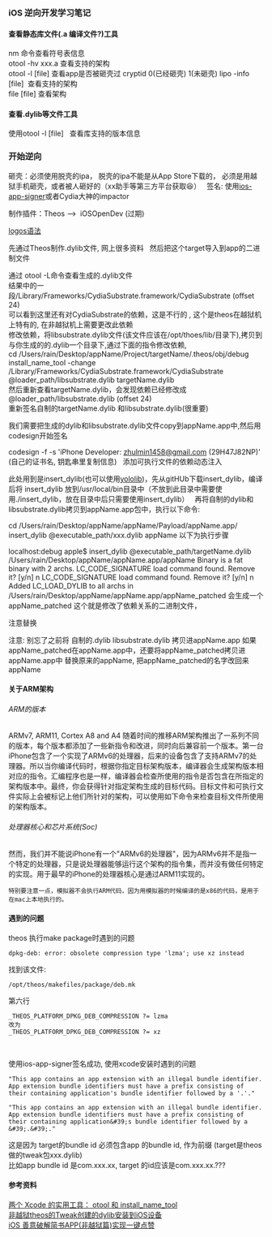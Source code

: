    
### iOS 逆向开发学习笔记
   
   
#### 查看静态库文件(.a 编译文件?)工具
nm 命令查看符号表信息   
otool -hv xxx.a 查看支持的架构   
otool -l [file] 查看app是否被砸壳过 cryptid 0(已经砸壳) 1(未砸壳)
lipo -info \[file]  查看支持的架构  
file \[file] 查看架构  
   
#### 查看.dylib等文件工具
使用otool -l \[file]   查看库支持的版本信息


### 开始逆向  
砸壳：必须使用脱壳的ipa， 脱壳的ipa不能是从App Store下载的， 必须是用越狱手机砸壳，或者被人砸好的（xx助手等第三方平台获取😆）  
签名: 使用[ios-app-signer](https://github.com/DanTheMan827/ios-app-signer)或者Cydia大神的impactor

制作插件：Theos -->  iOSOpenDev (过期)    
  
[logos语法](http://iphonedevwiki.net/index.php/Logos)  


先通过Theos制作.dylib文件, 网上很多资料  
然后把这个target导入到app的二进制文件  
  
通过 otool -L命令查看生成的.dylib文件  
结果中的一段/Library/Frameworks/CydiaSubstrate.framework/CydiaSubstrate (offset 24)  
可以看到这里还有对CydiaSubstrate的依赖，这是不行的 , 这个是theos在越狱机上特有的, 在非越狱机上需要更改此依赖  
修改依赖，将libsubstrate.dylib文件(该文件应该在/opt/thoes/lib/目录下),拷贝到与你生成的的.dylib一个目录下,通过下面的指令修改依赖,  
cd /Users/rain/Desktop/appName/Project/targetName/.theos/obj/debug  
install_name_tool -change /Library/Frameworks/CydiaSubstrate.framework/CydiaSubstrate @loader_path/libsubstrate.dylib targetName.dylib  
然后重新查看targetName.dylib，会发现依赖已经修改成@loader_path/libsubstrate.dylib (offset 24)  
重新签名自制的targetName.dylib 和libsubstrate.dylib(很重要)  
  
我们需要把生成的dylib和libsubstrate.dylib文件copy到appName.app中,然后用codesign开始签名  

codesign -f -s 'iPhone Developer: zhulmin1458@gmail.com (29H47J82NP)' (自己的证书名, 钥匙串里复制信息)  
添加可执行文件的依赖动态注入  
  
此处用到是insert_dylib(也可以使用[yololib](https://github.com/KJCracks/yololib))，先从gitHUb下载insert_dylib，编译后将 insert_dylib 放到/usr/local/bin目录中（不放到此目录中需要使用./insert_dylib，放在目录中后只需要使用insert_dylib）  
再将自制的dylib和libsubstrate.dylib拷贝到appName.app包中，执行以下命令:

cd /Users/rain/Desktop/appName/appName/Payload/appName.app/
insert_dylib @executable_path/xxx.dylib appName
以下为执行步骤

localhost:debug apple$ insert_dylib @executable_path/targetName.dylib /Users/rain/Desktop/appName/appName.app/appName
Binary is a fat binary with 2 archs.
LC_CODE_SIGNATURE load command found. Remove it? [y/n] n
LC_CODE_SIGNATURE load command found. Remove it? [y/n] n
Added LC_LOAD_DYLIB to all archs in /Users/rain/Desktop/appName/appName.app/appName_patched
会生成一个appName_patched 这个就是修改了依赖关系的二进制文件，

注意替换

注意: 别忘了之前将 自制的.dylib libsubstrate.dylib 拷贝进appName.app
如果appName_patched在appName.app中，还要将appName_patched拷贝进appName.app中 替换原来的appName, 把appName_patched的名字改回来appName  
  
  
  
  
   
#### 关于ARM架构
###### ARM的版本
ARMv7, ARM11, Cortex A8 and A4
随着时间的推移ARM架构推出了一系列不同的版本，每个版本都添加了一些新指令和改进，同时向后兼容前一个版本。第一台iPhone包含了一个实现了ARMv6的处理器，后来的设备包含了支持ARMv7的处理器。所以当你编译代码时，根据你指定目标架构版本，编译器会生成架构版本相对应的指令。汇编程序也是一样，编译器会检查所使用的指令是否包含在所指定的架构版本中。最终，你会获得针对指定架构生成的目标代码。目标文件和可执行文件实际上会被标记上他们所针对的架构，可以使用如下命令来检查目标文件所使用的架构版本。
   
###### 处理器核心和芯片系统(Soc)

然而，我们并不能说iPhone有一个"ARMv6的处理器"，因为ARMv6并不是指一个特定的处理器，只是说处理器能够运行这个架构的指令集，而并没有做任何特定的实现。用于最早的iPhone的处理器核心是通过ARM11实现的。

```
特别要注意一点，模拟器不会执行ARM代码，因为用模拟器的时候编译的是x86的代码，是用于在mac上本地执行的。
```
   
   
   

#### 遇到的问题
  
  
theos 执行make package时遇到的问题
```
dpkg-deb: error: obsolete compression type 'lzma'; use xz instead
```
找到该文件:   
```
/opt/theos/makefiles/package/deb.mk  
```
第六行  
```
_THEOS_PLATFORM_DPKG_DEB_COMPRESSION ?= lzma
改为
_THEOS_PLATFORM_DPKG_DEB_COMPRESSION ?= xz
```
  
  
使用ios-app-signer签名成功, 使用xcode安装时遇到的问题
```
"This app contains an app extension with an illegal bundle identifier. App extension bundle identifiers must have a prefix consisting of their containing application's bundle identifier followed by a '.'."
```
```
"This app contains an app extension with an illegal bundle identifier. App extension bundle identifiers must have a prefix consisting of their containing application&#39;s bundle identifier followed by a &#39;.&#39;."
```
这是因为 target的bundle id 必须包含app 的bundle id, 作为前缀 (target是theos做的tweak包xxx.dylib)  
比如app bundle id 是com.xxx.xx, target 的id应该是com.xxx.xx.???  
  
  



#### 参考资料   
[两个 Xcode 的实用工具： otool 和 install_name_tool](http://www.jianshu.com/p/193ba07dadcf)  
[非越狱theos的Tweak创建的dylib安装到iOS设备](http://cdn2.jianshu.io/p/5d353d6db145)  
[iOS 善意破解简书APP(非越狱篇)实现一键点赞](http://www.jianshu.com/p/ab8d6db22e0f)  
   
   
  
  

